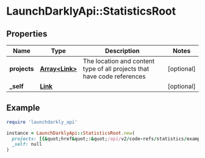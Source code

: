 # LaunchDarklyApi::StatisticsRoot

## Properties

| Name | Type | Description | Notes |
| ---- | ---- | ----------- | ----- |
| **projects** | [**Array&lt;Link&gt;**](Link.md) | The location and content type of all projects that have code references | [optional] |
| **_self** | [**Link**](Link.md) |  | [optional] |

## Example

```ruby
require 'launchdarkly_api'

instance = LaunchDarklyApi::StatisticsRoot.new(
  projects: [{&quot;href&quot;:&quot;/api/v2/code-refs/statistics/example-project-with-code-refs&quot;,&quot;type&quot;:&quot;application/json&quot;}],
  _self: null
)
```

